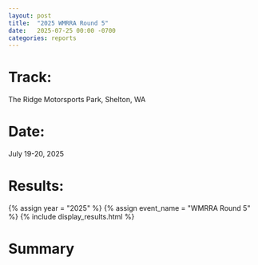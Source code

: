 ```yaml
---
layout: post
title:  "2025 WMRRA Round 5"
date:   2025-07-25 00:00 -0700
categories: reports
---
```



# Track:
The Ridge Motorsports Park, Shelton, WA

# Date:
July 19-20, 2025

# Results:
{% assign year = "2025" %}
{% assign event_name = "WMRRA Round 5" %}
{% include display_results.html %}

# Summary
